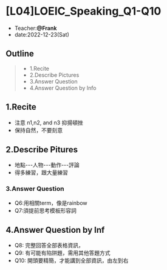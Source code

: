 

# [L04]LOEIC_Speaking_Q1-Q10

* Teacher:**@Frank**
* date:2022-12-23(Sat)

## Outline
> * 1.Recite
> * 2.Describe Pictures
> * 3.Answer Question
> * 4.Answer Question by Info

## 1.Recite
* 注意 n1,n2, and n3 抑揚頓挫
* 保持自然，不要刻意

## 2.Describe Pitures
* 地點---人物---動作---評論
* 得多練習，跟大量練習

### 3.Answer Question
* Q6:用相關term，像是rainbow
* Q7:須提前思考模板形容詞

## 4.Answer Question by Inf
* Q8: 完整回答全部表格資訊，
* Q9: 有可能有陷阱題，需用其他答題方式
* Q10: 開頭要精簡，才能講到全部資訊，由左到右

            
